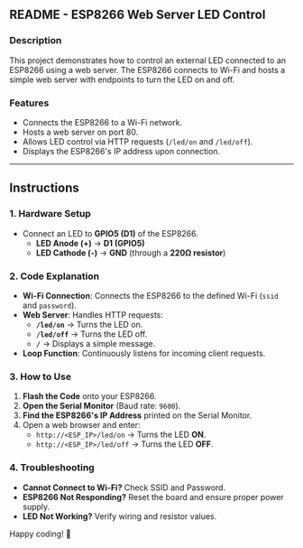 ## README - ESP8266 Web Server LED Control

### Description
This project demonstrates how to control an external LED connected to an ESP8266 using a web server. The ESP8266 connects to Wi-Fi and hosts a simple web server with endpoints to turn the LED on and off.

### Features
- Connects the ESP8266 to a Wi-Fi network.
- Hosts a web server on port 80.
- Allows LED control via HTTP requests (`/led/on` and `/led/off`).
- Displays the ESP8266's IP address upon connection.

---

## Instructions

### **1. Hardware Setup**
- Connect an LED to **GPIO5 (D1)** of the ESP8266.
  - **LED Anode (+)** → **D1 (GPIO5)**
  - **LED Cathode (-)** → **GND** (through a **220Ω resistor**)

### **2. Code Explanation**
- **Wi-Fi Connection**: Connects the ESP8266 to the defined Wi-Fi (`ssid` and `password`).
- **Web Server**: Handles HTTP requests:
  - **`/led/on`** → Turns the LED on.
  - **`/led/off`** → Turns the LED off.
  - **`/`** → Displays a simple message.
- **Loop Function**: Continuously listens for incoming client requests.

### **3. How to Use**
1. **Flash the Code** onto your ESP8266.
2. **Open the Serial Monitor** (Baud rate: `9600`).
3. **Find the ESP8266's IP Address** printed on the Serial Monitor.
4. Open a web browser and enter:
   - `http://<ESP_IP>/led/on` → Turns the LED **ON**.
   - `http://<ESP_IP>/led/off` → Turns the LED **OFF**.

### **4. Troubleshooting**
- **Cannot Connect to Wi-Fi?** Check SSID and Password.
- **ESP8266 Not Responding?** Reset the board and ensure proper power supply.
- **LED Not Working?** Verify wiring and resistor values.

Happy coding! 🚀